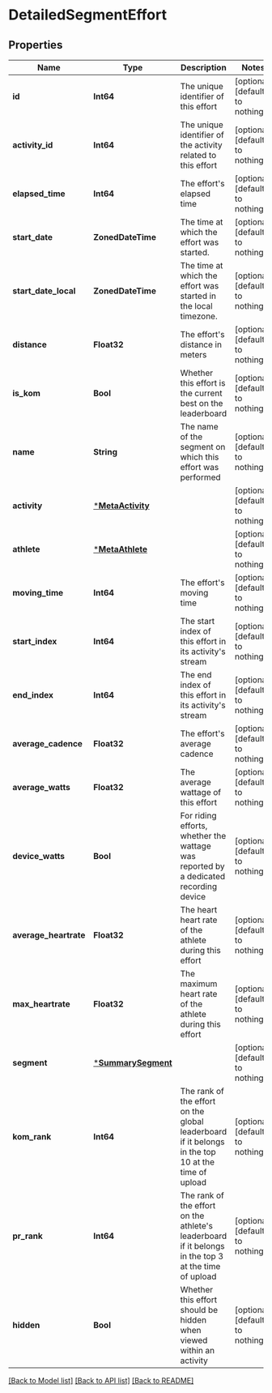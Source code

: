 # DetailedSegmentEffort


## Properties
Name | Type | Description | Notes
------------ | ------------- | ------------- | -------------
**id** | **Int64** | The unique identifier of this effort | [optional] [default to nothing]
**activity_id** | **Int64** | The unique identifier of the activity related to this effort | [optional] [default to nothing]
**elapsed_time** | **Int64** | The effort&#39;s elapsed time | [optional] [default to nothing]
**start_date** | **ZonedDateTime** | The time at which the effort was started. | [optional] [default to nothing]
**start_date_local** | **ZonedDateTime** | The time at which the effort was started in the local timezone. | [optional] [default to nothing]
**distance** | **Float32** | The effort&#39;s distance in meters | [optional] [default to nothing]
**is_kom** | **Bool** | Whether this effort is the current best on the leaderboard | [optional] [default to nothing]
**name** | **String** | The name of the segment on which this effort was performed | [optional] [default to nothing]
**activity** | [***MetaActivity**](MetaActivity.md) |  | [optional] [default to nothing]
**athlete** | [***MetaAthlete**](MetaAthlete.md) |  | [optional] [default to nothing]
**moving_time** | **Int64** | The effort&#39;s moving time | [optional] [default to nothing]
**start_index** | **Int64** | The start index of this effort in its activity&#39;s stream | [optional] [default to nothing]
**end_index** | **Int64** | The end index of this effort in its activity&#39;s stream | [optional] [default to nothing]
**average_cadence** | **Float32** | The effort&#39;s average cadence | [optional] [default to nothing]
**average_watts** | **Float32** | The average wattage of this effort | [optional] [default to nothing]
**device_watts** | **Bool** | For riding efforts, whether the wattage was reported by a dedicated recording device | [optional] [default to nothing]
**average_heartrate** | **Float32** | The heart heart rate of the athlete during this effort | [optional] [default to nothing]
**max_heartrate** | **Float32** | The maximum heart rate of the athlete during this effort | [optional] [default to nothing]
**segment** | [***SummarySegment**](SummarySegment.md) |  | [optional] [default to nothing]
**kom_rank** | **Int64** | The rank of the effort on the global leaderboard if it belongs in the top 10 at the time of upload | [optional] [default to nothing]
**pr_rank** | **Int64** | The rank of the effort on the athlete&#39;s leaderboard if it belongs in the top 3 at the time of upload | [optional] [default to nothing]
**hidden** | **Bool** | Whether this effort should be hidden when viewed within an activity | [optional] [default to nothing]


[[Back to Model list]](../README.md#models) [[Back to API list]](../README.md#api-endpoints) [[Back to README]](../README.md)


